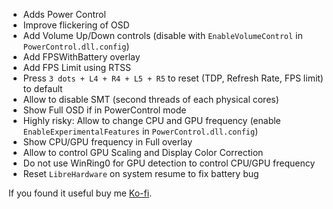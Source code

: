 - Adds Power Control
- Improve flickering of OSD
- Add Volume Up/Down controls (disable with `EnableVolumeControl` in `PowerControl.dll.config`)
- Add FPSWithBattery overlay
- Add FPS Limit using RTSS
- Press `3 dots + L4 + R4 + L5 + R5` to reset (TDP, Refresh Rate, FPS limit) to default
- Allow to disable SMT (second threads of each physical cores)
- Show Full OSD if in PowerControl mode
- Highly risky: Allow to change CPU and GPU frequency (enable `EnableExperimentalFeatures` in `PowerControl.dll.config`)
- Show CPU/GPU frequency in Full overlay
- Allow to control GPU Scaling and Display Color Correction
- Do not use WinRing0 for GPU detection to control CPU/GPU frequency
- Reset `LibreHardware` on system resume to fix battery bug

If you found it useful buy me [Ko-fi](https://ko-fi.com/ayufan).
